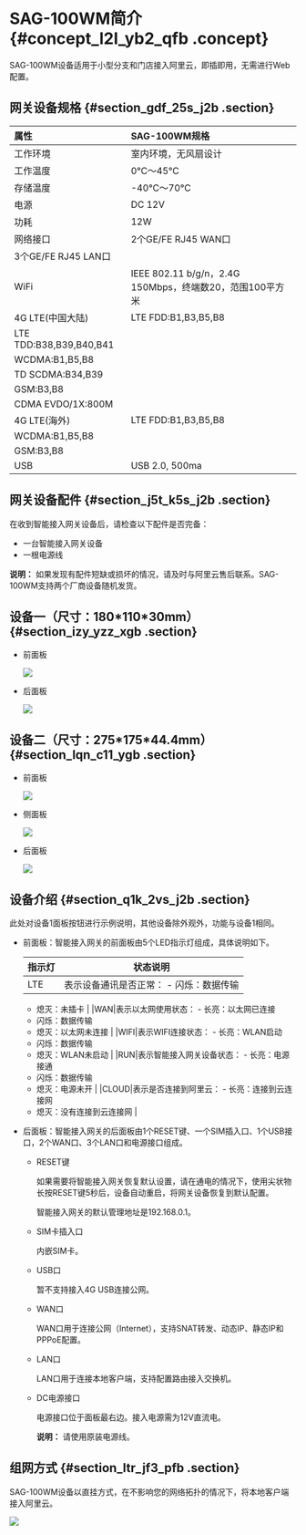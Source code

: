 # SAG-100WM简介 {#concept_l2l_yb2_qfb .concept}

SAG-100WM设备适用于小型分支和门店接入阿里云，即插即用，无需进行Web配置。

## 网关设备规格 {#section_gdf_25s_j2b .section}

|属性|SAG-100WM规格|
|:-|:----------|
|工作环境|室内环境，无风扇设计|
|工作温度|0℃～45℃|
|存储温度|-40℃～70℃|
|电源|DC 12V|
|功耗|12W|
|网络接口|2个GE/FE RJ45 WAN口|
|3个GE/FE RJ45 LAN口|
|WiFi|IEEE 802.11 b/g/n，2.4G 150Mbps，终端数20，范围100平方米|
|4G LTE\(中国大陆\)|LTE FDD:B1,B3,B5,B8|
|LTE TDD:B38,B39,B40,B41|
|WCDMA:B1,B5,B8|
|TD SCDMA:B34,B39|
|GSM:B3,B8|
|CDMA EVDO/1X:800M|
|4G LTE\(海外\)|LTE FDD:B1,B3,B5,B8|
|WCDMA:B1,B5,B8|
|GSM:B3,B8|
|USB|USB 2.0, 500ma|

## 网关设备配件 {#section_j5t_k5s_j2b .section}

在收到智能接入网关设备后，请检查以下配件是否完备：

-   一台智能接入网关设备
-   一根电源线

**说明：** 如果发现有配件短缺或损坏的情况，请及时与阿里云售后联系。SAG-100WM支持两个厂商设备随机发货。

## 设备一（尺寸：180\*110\*30mm） {#section_izy_yzz_xgb .section}

-   前面板

    ![](http://static-aliyun-doc.oss-cn-hangzhou.aliyuncs.com/assets/img/40483/155616105521278_zh-CN.png)

-   后面板

    ![](http://static-aliyun-doc.oss-cn-hangzhou.aliyuncs.com/assets/img/40483/155616105521279_zh-CN.png)


## 设备二（尺寸：275\*175\*44.4mm） {#section_lqn_c11_ygb .section}

-   前面板

    ![](http://static-aliyun-doc.oss-cn-hangzhou.aliyuncs.com/assets/img/40483/155616105539754_zh-CN.png)

-   侧面板

    ![](http://static-aliyun-doc.oss-cn-hangzhou.aliyuncs.com/assets/img/40483/155616105539755_zh-CN.png)

-   后面板

    ![](http://static-aliyun-doc.oss-cn-hangzhou.aliyuncs.com/assets/img/40483/155616105539756_zh-CN.png)


## 设备介绍 {#section_q1k_2vs_j2b .section}

此处对设备1面板按钮进行示例说明，其他设备除外观外，功能与设备1相同。

-   前面板：智能接入网关的前面板由5个LED指示灯组成，具体说明如下。

    |指示灯|状态说明|
    |---|----|
    |LTE|表示设备通讯是否正常：    -   闪烁：数据传输
    -   熄灭：未插卡
|
    |WAN|表示以太网使用状态：    -   长亮：以太网已连接
    -   闪烁：数据传输
    -   熄灭：以太网未连接
|
    |WIFI|表示WIFI连接状态：    -   长亮：WLAN启动
    -   闪烁：数据传输
    -   熄灭：WLAN未启动
|
    |RUN|表示智能接入网关设备状态：    -   长亮：电源接通
    -   闪烁：数据传输
    -   熄灭：电源未开
|
    |CLOUD|表示是否连接到阿里云：    -   长亮：连接到云连接网
    -   熄灭：没有连接到云连接网
|

-   后面板：智能接入网关的后面板由1个RESET键、一个SIM插入口、1个USB接口，2个WAN口、3个LAN口和电源接口组成。
    -   RESET键

        如果需要将智能接入网关恢复默认设置，请在通电的情况下，使用尖状物长按RESET键5秒后，设备自动重启，将网关设备恢复到默认配置。

        智能接入网关的默认管理地址是192.168.0.1。

    -   SIM卡插入口

        内嵌SIM卡。

    -   USB口

        暂不支持接入4G USB连接公网。

    -   WAN口

        WAN口用于连接公网（Internet），支持SNAT转发、动态IP、静态IP和PPPoE配置。

    -   LAN口

        LAN口用于连接本地客户端，支持配置路由接入交换机。

    -   DC电源接口

        电源接口位于面板最右边。接入电源需为12V直流电。

        **说明：** 请使用原装电源线。


## 组网方式 {#section_ltr_jf3_pfb .section}

SAG-100WM设备以直挂方式，在不影响您的网络拓扑的情况下，将本地客户端接入阿里云。

![](http://static-aliyun-doc.oss-cn-hangzhou.aliyuncs.com/assets/img/24578/155616105721205_zh-CN.png)

